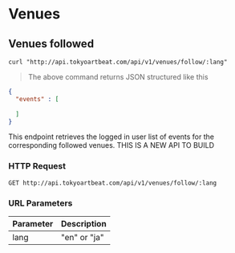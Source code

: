 # Venues

## Venues followed

```shell
curl "http://api.tokyoartbeat.com/api/v1/venues/follow/:lang"
```

> The above command returns JSON structured like this 

```json
{
  "events" : [
    
  ]
}
```

This endpoint retrieves the logged in user list of events for the corresponding followed venues. THIS IS A NEW API TO BUILD

### HTTP Request

`GET http://api.tokyoartbeat.com/api/v1/venues/follow/:lang`

### URL Parameters

Parameter | Description
--------- | -----------
lang | "en" or "ja"
